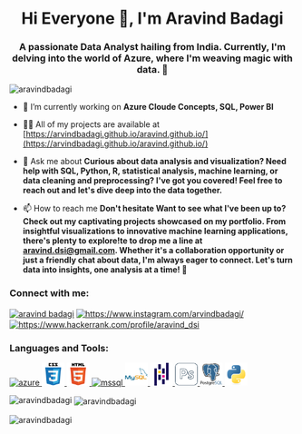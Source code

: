 <h1 align="center">Hi Everyone 👋, I'm Aravind Badagi</h1>
<h3 align="center">A passionate Data Analyst hailing from India. Currently, I'm delving into the world of Azure, where I'm weaving magic with data. 💫</h3>

<p align="left"> <img src="https://komarev.com/ghpvc/?username=aravindbadagi&label=Profile%20views&color=0e75b6&style=flat" alt="aravindbadagi" /> </p>

- 🔭 I’m currently working on **Azure Cloude Concepts, SQL, Power BI**

- 👨‍💻 All of my projects are available at [https://arvindbadagi.github.io/aravind.github.io/](https://arvindbadagi.github.io/aravind.github.io/)

- 💬 Ask me about **Curious about data analysis and visualization? Need help with SQL, Python, R, statistical analysis, machine learning, or data cleaning and preprocessing? I've got you covered! Feel free to reach out and let's dive deep into the data together.**

- 📫 How to reach me **Don't hesitate Want to see what I've been up to? Check out my captivating projects showcased on my portfolio. From insightful visualizations to innovative machine learning applications, there's plenty to explore!te to drop me a line at aravind.dsi@gmail.com. Whether it's a collaboration opportunity or just a friendly chat about data, I'm always eager to connect. Let's turn data into insights, one analysis at a time! 🚀**

<h3 align="left">Connect with me:</h3>
<p align="left">
<a href="https://linkedin.com/in/aravind badagi" target="blank"><img align="center" src="https://raw.githubusercontent.com/rahuldkjain/github-profile-readme-generator/master/src/images/icons/Social/linked-in-alt.svg" alt="aravind badagi" height="30" width="40" /></a>
<a href="https://instagram.com/https://www.instagram.com/arvindbadagi/" target="blank"><img align="center" src="https://raw.githubusercontent.com/rahuldkjain/github-profile-readme-generator/master/src/images/icons/Social/instagram.svg" alt="https://www.instagram.com/arvindbadagi/" height="30" width="40" /></a>
<a href="https://www.hackerrank.com/https://www.hackerrank.com/profile/aravind_dsi" target="blank"><img align="center" src="https://raw.githubusercontent.com/rahuldkjain/github-profile-readme-generator/master/src/images/icons/Social/hackerrank.svg" alt="https://www.hackerrank.com/profile/aravind_dsi" height="30" width="40" /></a>
</p>

<h3 align="left">Languages and Tools:</h3>
<p align="left"> <a href="https://azure.microsoft.com/en-in/" target="_blank" rel="noreferrer"> <img src="https://www.vectorlogo.zone/logos/microsoft_azure/microsoft_azure-icon.svg" alt="azure" width="40" height="40"/> </a> <a href="https://www.w3schools.com/css/" target="_blank" rel="noreferrer"> <img src="https://raw.githubusercontent.com/devicons/devicon/master/icons/css3/css3-original-wordmark.svg" alt="css3" width="40" height="40"/> </a> <a href="https://www.w3.org/html/" target="_blank" rel="noreferrer"> <img src="https://raw.githubusercontent.com/devicons/devicon/master/icons/html5/html5-original-wordmark.svg" alt="html5" width="40" height="40"/> </a> <a href="https://www.microsoft.com/en-us/sql-server" target="_blank" rel="noreferrer"> <img src="https://www.svgrepo.com/show/303229/microsoft-sql-server-logo.svg" alt="mssql" width="40" height="40"/> </a> <a href="https://www.mysql.com/" target="_blank" rel="noreferrer"> <img src="https://raw.githubusercontent.com/devicons/devicon/master/icons/mysql/mysql-original-wordmark.svg" alt="mysql" width="40" height="40"/> </a> <a href="https://pandas.pydata.org/" target="_blank" rel="noreferrer"> <img src="https://raw.githubusercontent.com/devicons/devicon/2ae2a900d2f041da66e950e4d48052658d850630/icons/pandas/pandas-original.svg" alt="pandas" width="40" height="40"/> </a> <a href="https://www.photoshop.com/en" target="_blank" rel="noreferrer"> <img src="https://raw.githubusercontent.com/devicons/devicon/master/icons/photoshop/photoshop-line.svg" alt="photoshop" width="40" height="40"/> </a> <a href="https://www.postgresql.org" target="_blank" rel="noreferrer"> <img src="https://raw.githubusercontent.com/devicons/devicon/master/icons/postgresql/postgresql-original-wordmark.svg" alt="postgresql" width="40" height="40"/> </a> <a href="https://www.python.org" target="_blank" rel="noreferrer"> <img src="https://raw.githubusercontent.com/devicons/devicon/master/icons/python/python-original.svg" alt="python" width="40" height="40"/> </a> </p>

<p><img align="left" src="https://github-readme-stats.vercel.app/api/top-langs?username=aravindbadagi&show_icons=true&locale=en&layout=compact" alt="aravindbadagi" /></p>

<p>&nbsp;<img align="center" src="https://github-readme-stats.vercel.app/api?username=aravindbadagi&show_icons=true&locale=en" alt="aravindbadagi" /></p>

<p><img align="center" src="https://github-readme-streak-stats.herokuapp.com/?user=aravindbadagi&" alt="aravindbadagi" /></p>
